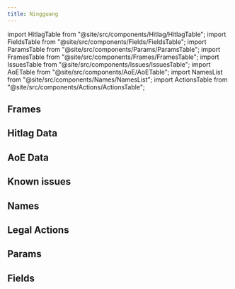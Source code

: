 ```yaml
---
title: Ningguang
---
```


import HitlagTable from "@site/src/components/Hitlag/HitlagTable";
import FieldsTable from "@site/src/components/Fields/FieldsTable";
import ParamsTable from "@site/src/components/Params/ParamsTable";
import FramesTable from "@site/src/components/Frames/FramesTable";
import IssuesTable from "@site/src/components/Issues/IssuesTable";
import AoETable from "@site/src/components/AoE/AoETable";
import NamesList from "@site/src/components/Names/NamesList";
import ActionsTable from "@site/src/components/Actions/ActionsTable";

## Frames

<FramesTable item_key="ningguang" />

## Hitlag Data

<HitlagTable item_key="ningguang" />

## AoE Data

<AoETable item_key="ningguang" />

## Known issues

<IssuesTable item_key="ningguang" />

## Names

<NamesList item_key="ningguang" />

## Legal Actions

<ActionsTable item_key="ningguang" />

## Params

<ParamsTable item_key="ningguang" />

## Fields

<FieldsTable item_key="ningguang" />
